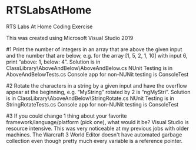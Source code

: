 # RTSLabsAtHome
RTS Labs At Home Coding Exercise

This was created using Microsoft Visual Studio 2019

#1 Print the number of integers in an array that are above the given input and the number that are below, e.g. for the array [1, 5, 2, 1, 10] with input 6, print “above: 1, below: 4”.
Solution is in ClassLibrary\AboveAndBelow\AboveAndBelow.cs
NUnit Testing is in AboveAndBelowTests.cs
Console app for non-NUNit testing is ConsoleTest

#2 Rotate the characters in a string by a given input and have the overflow appear at the beginning, e.g. “MyString” rotated by 2 is “ngMyStri”.
Solution is in ClassLibrary\AboveAndBelow\StringRotate.cs
NUnit Testing is in StringRotateTests.cs
Console app for non-NUNit testing is ConsoleTest

#3 If you could change 1 thing about your favorite framework/language/platform (pick one), what would it be?
Visual Studio is resource intensive. This was very noticeable at my previous jobs with older machines.
The Warcraft 3 World Editor doesn't have automated garbage collection even though pretty much every variable is a reference pointer.
